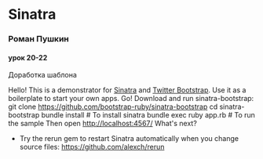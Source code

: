 # Sinatra

### Роман Пушкин
#### урок 20-22

Доработка шаблона


Hello!
This is a demonstrator for [Sinatra](http://www.sinatrarb.com/) and [Twitter Bootstrap](http://getbootstrap.com/).
Use it as a boilerplate to start your own apps.
Go!
Download and run sinatra-bootstrap:
git clone https://github.com/bootstrap-ruby/sinatra-bootstrap
cd sinatra-bootstrap
bundle install             # To install sinatra
bundle exec ruby app.rb    # To run the sample
Then open [http://localhost:4567/](http://localhost:4567/)
What's next?
- Try the rerun gem to restart Sinatra automatically when you change source files: https://github.com/alexch/rerun
